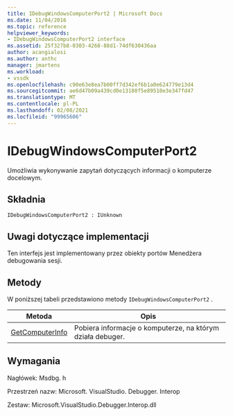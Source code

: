 ```yaml
---
title: IDebugWindowsComputerPort2 | Microsoft Docs
ms.date: 11/04/2016
ms.topic: reference
helpviewer_keywords:
- IDebugWindowsComputerPort2 interface
ms.assetid: 25f327b8-0303-4268-88d1-74df630436aa
author: acangialosi
ms.author: anthc
manager: jmartens
ms.workload:
- vssdk
ms.openlocfilehash: c90e63e8ea7b00ff7d342ef6b1a0e624779e13d4
ms.sourcegitcommit: ae6d47b09a439cd0e13180f5e89510e3e347fd47
ms.translationtype: MT
ms.contentlocale: pl-PL
ms.lasthandoff: 02/08/2021
ms.locfileid: "99965606"
---
```

# <a name="idebugwindowscomputerport2"></a>IDebugWindowsComputerPort2
Umożliwia wykonywanie zapytań dotyczących informacji o komputerze docelowym.

## <a name="syntax"></a>Składnia

```
IDebugWindowsComputerPort2 : IUnknown
```

## <a name="notes-for-implementers"></a>Uwagi dotyczące implementacji
 Ten interfejs jest implementowany przez obiekty portów Menedżera debugowania sesji.

## <a name="methods"></a>Metody
 W poniższej tabeli przedstawiono metody `IDebugWindowsComputerPort2` .

|Metoda|Opis|
|------------|-----------------|
|[GetComputerInfo](../../../extensibility/debugger/reference/idebugwindowscomputerport2-getcomputerinfo.md)|Pobiera informacje o komputerze, na którym działa debuger.|

## <a name="requirements"></a>Wymagania
 Nagłówek: Msdbg. h

 Przestrzeń nazw: Microsoft. VisualStudio. Debugger. Interop

 Zestaw: Microsoft.VisualStudio.Debugger.Interop.dll

